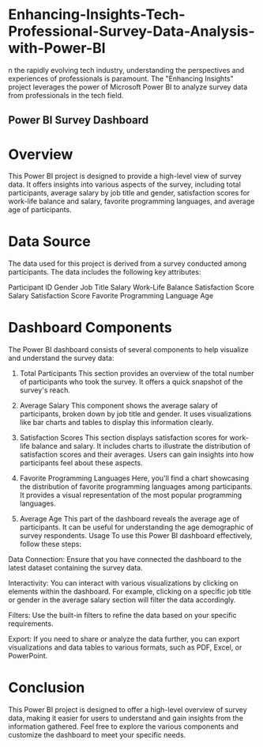 # Enhancing-Insights-Tech-Professional-Survey-Data-Analysis-with-Power-BI
n the rapidly evolving tech industry, understanding the perspectives and experiences of professionals is paramount. The "Enhancing Insights" project leverages the power of Microsoft Power BI to analyze survey data from professionals in the tech field. 
## Power BI Survey Dashboard
# Overview
This Power BI project is designed to provide a high-level view of survey data. It offers insights into various aspects of the survey, including total participants, average salary by job title and gender, satisfaction scores for work-life balance and salary, favorite programming languages, and average age of participants.

# Data Source
The data used for this project is derived from a survey conducted among participants. The data includes the following key attributes:

Participant ID
Gender
Job Title
Salary
Work-Life Balance Satisfaction Score
Salary Satisfaction Score
Favorite Programming Language
Age
# Dashboard Components
The Power BI dashboard consists of several components to help visualize and understand the survey data:

1. Total Participants
This section provides an overview of the total number of participants who took the survey. It offers a quick snapshot of the survey's reach.

2. Average Salary
This component shows the average salary of participants, broken down by job title and gender.
It uses visualizations like bar charts and tables to display this information clearly.
3. Satisfaction Scores
This section displays satisfaction scores for work-life balance and salary.
It includes charts to illustrate the distribution of satisfaction scores and their averages.
Users can gain insights into how participants feel about these aspects.
4. Favorite Programming Languages
Here, you'll find a chart showcasing the distribution of favorite programming languages among participants.
It provides a visual representation of the most popular programming languages.
5. Average Age
This part of the dashboard reveals the average age of participants.
It can be useful for understanding the age demographic of survey respondents.
Usage
To use this Power BI dashboard effectively, follow these steps:

Data Connection: Ensure that you have connected the dashboard to the latest dataset containing the survey data.

Interactivity: You can interact with various visualizations by clicking on elements within the dashboard. For example, clicking on a specific job title or gender in the average salary section will filter the data accordingly.

Filters: Use the built-in filters to refine the data based on your specific requirements.

Export: If you need to share or analyze the data further, you can export visualizations and data tables to various formats, such as PDF, Excel, or PowerPoint.

# Conclusion
This Power BI project is designed to offer a high-level overview of survey data, making it easier for users to understand and gain insights from the information gathered. Feel free to explore the various components and customize the dashboard to meet your specific needs.
